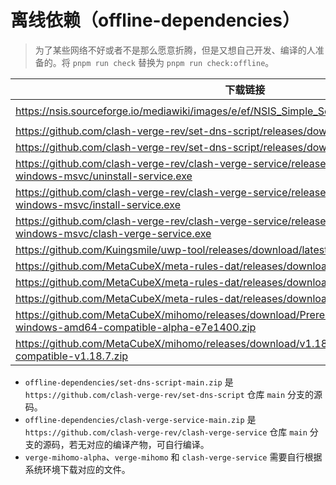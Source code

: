 # 离线依赖（offline-dependencies）

> 为了某些网络不好或者不是那么愿意折腾，但是又想自己开发、编译的人准备的。将 `pnpm run check` 替换为 `pnpm run check:offline`。

| 下载链接                                                                                                                 | 目标路径                                                                             |
| ------------------------------------------------------------------------------------------------------------------------ | ------------------------------------------------------------------------------------ |
| https://nsis.sourceforge.io/mediawiki/images/e/ef/NSIS_Simple_Service_Plugin_Unicode_1.30.zip                            | `${process.env.APPDATA:C:\Users\{username}\AppData\Roaming\Local\NSIS\SimpleSC.dll}` |
| https://github.com/clash-verge-rev/set-dns-script/releases/download/script/set_dns.sh                                    | `../src-tauri/resources/set_dns.sh`                                                  |
| https://github.com/clash-verge-rev/set-dns-script/releases/download/script/unset_dns.sh                                  | `../src-tauri/resources/unset_dns.sh`                                                |
| https://github.com/clash-verge-rev/clash-verge-service/releases/download/x86_64-pc-windows-msvc/uninstall-service.exe    | `../src-tauri/resources/uninstall-service.exe`                                       |
| https://github.com/clash-verge-rev/clash-verge-service/releases/download/x86_64-pc-windows-msvc/install-service.exe      | `../src-tauri/resources/install-service.exe`                                         |
| https://github.com/clash-verge-rev/clash-verge-service/releases/download/x86_64-pc-windows-msvc/clash-verge-service.exe  | `../src-tauri/resources/clash-verge-service.exe`                                     |
| https://github.com/Kuingsmile/uwp-tool/releases/download/latest/enableLoopback.exe                                       | `../src-tauri/resources/enableLoopback.exe`                                          |
| https://github.com/MetaCubeX/meta-rules-dat/releases/download/latest/geosite.dat                                         | `../src-tauri/resources/geosite.dat`                                                 |
| https://github.com/MetaCubeX/meta-rules-dat/releases/download/latest/country.mmdb                                        | `../src-tauri/resources/Country.mmdb`                                                |
| https://github.com/MetaCubeX/meta-rules-dat/releases/download/latest/geoip.dat                                           | `../src-tauri/resources/geoip.dat`                                                   |
| https://github.com/MetaCubeX/mihomo/releases/download/Prerelease-Alpha/mihomo-windows-amd64-compatible-alpha-e7e1400.zip | `../src-tauri/sidecar/verge-mihomo-alpha-x86_64-pc-windows-msvc.exe`                 |
| https://github.com/MetaCubeX/mihomo/releases/download/v1.18.7/mihomo-windows-amd64-compatible-v1.18.7.zip                | `../src-tauri/sidecar/verge-mihomo-x86_64-pc-windows-msvc.exe`                       |

- `offline-dependencies/set-dns-script-main.zip` 是 `https://github.com/clash-verge-rev/set-dns-script` 仓库 `main` 分支的源码。
- `offline-dependencies/clash-verge-service-main.zip` 是 `https://github.com/clash-verge-rev/clash-verge-service` 仓库 `main` 分支的源码，若无对应的编译产物，可自行编译。
- `verge-mihomo-alpha`、`verge-mihomo` 和 `clash-verge-service` 需要自行根据系统环境下载对应的文件。
